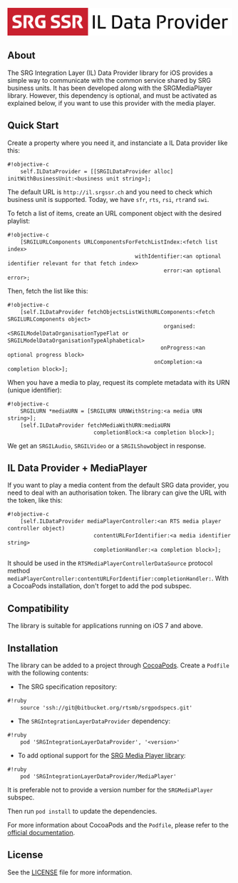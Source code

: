 ![SRG IL Data Provider logo](README-images/logo.png)

## About

The SRG Integration Layer (IL) Data Provider library for iOS provides a simple way to communicate with the common service shared by SRG business units.
It has been developed along with the SRGMediaPlayer library. However, this dependency is optional, and must be activated as explained below,
if you want to use this provider with the media player.

## Quick Start

Create a property where you need it, and instanciate a IL Data provider like this:

```
#!objective-c
    self.ILDataProvider = [[SRGILDataProvider alloc] initWithBusinessUnit:<business unit string>];
```
The default URL is `http://il.srgssr.ch` and you need to check which business unit is supported. Today, we have `sfr`, `rts`, `rsi`, `rtr`and `swi`.

To fetch a list of items, create an URL component object with the desired playlist:

```
#!objective-c
	[SRGILURLComponents URLComponentsForFetchListIndex:<fetch list index>
                                        withIdentifier:<an optional identifier relevant for that fetch index>
                                                 error:<an optional error>;
```

Then, fetch the list like this:

```
#!objective-c
    [self.ILDataProvider fetchObjectsListWithURLComponents:<fetch SRGILURLComponents object>
                                                 organised:<SRGILModelDataOrganisationTypeFlat or SRGILModelDataOrganisationTypeAlphabetical>
                                                onProgress:<an optional progress block>
                                              onCompletion:<a completion block>];
```

When you have a media to play, request its complete metadata with its URN (unique identifier):

```
#!objective-c
	SRGILURN *mediaURN = [SRGILURN URNWithString:<a media URN string>];
    [self.ILDataProvider fetchMediaWithURN:mediaURN
                           completionBlock:<a completion block>];
```

We get an `SRGILAudio`, `SRGILVideo` or a `SRGILShow`object in response.

## IL Data Provider + MediaPlayer

If you want to play a media content from the default SRG data provider, you need to deal with an authorisation token.
The library can give the URL with the token, like this:

```
#!objective-c
    [self.ILDataProvider mediaPlayerController:<an RTS media player controller object)
                           contentURLForIdentifier:<a media identifier string>
                           completionHandler:<a completion block>];
```
It should be used in the `RTSMediaPlayerControllerDataSource` protocol method `mediaPlayerController:contentURLForIdentifier:completionHandler:`. With a CocoaPods installation, don't forget to add the pod subspec.

## Compatibility

The library is suitable for applications running on iOS 7 and above.

## Installation

The library can be added to a project through [CocoaPods](http://cocoapods.org/). Create a `Podfile` with the following contents:

* The SRG specification repository:
    
```
#!ruby
    source 'ssh://git@bitbucket.org/rtsmb/srgpodspecs.git'
```
    
* The `SRGIntegrationLayerDataProvider` dependency:

```
#!ruby
    pod 'SRGIntegrationLayerDataProvider', '<version>'
```

* To add optional support for the [SRG Media Player library](https://bitbucket.org/rtsmb/srgmediaplayer-ios):

```
#!ruby
    pod 'SRGIntegrationLayerDataProvider/MediaPlayer'
```

It is preferable not to provide a version number for the `SRGMediaPlayer` subspec.

Then run `pod install` to update the dependencies.

For more information about CocoaPods and the `Podfile`, please refer to the [official documentation](http://guides.cocoapods.org/).

## License

See the [LICENSE](LICENSE) file for more information.
